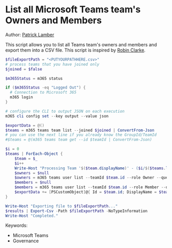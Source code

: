 # List all Microsoft Teams team's Owners and Members

Author: [Patrick Lamber](https://www.nubo.eu/List-All-Microsoft-Teams-Owners-And-Members/)

This script allows you to list all Teams team's owners and members and export them into a CSV file. This script is inspired by [Robin Clarke](https://dailysysadmin.com/KB/Article/3607/microsoft-teams-powershell-commands-to-list-all-members-and-owners/).

```powershell tab="PowerShell Core"
$fileExportPath = "<PUTYOURPATHHERE.csv>"
# process teams that you have joined only
$joined = $false

$m365Status = m365 status

if ($m365Status -eq "Logged Out") {
  # Connection to Microsoft 365
  m365 login
}

# configure the CLI to output JSON on each execution
m365 cli config set --key output --value json

$exportData = @()
$teams = m365 teams team list --joined $joined | ConvertFrom-Json
# you can use the next line if you already know the GroupId/TeamId
#$teams = @(m365 teams team get --id $teamId | ConvertFrom-Json)

$i = 0
$teams | ForEach-Object {
    $team = $_
    $i++
    Write-Host "Processing Team '$($team.displayName)' - ($i/$($teams.length))"
    $owners = $null
    $owners = m365 teams user list --teamId $team.id --role Owner --query "[].userPrincipalName" | ConvertFrom-Json
    $members = $null
    $members = m365 teams user list --teamId $team.id --role Member --query "[].userPrincipalName" | ConvertFrom-Json
    $exportData += [PSCustomObject]@{ Id = $team.id; DisplayName = $team.displayName; Owners = $owners -join ', '; Members = $members -join ', '}
}

Write-Host "Exporting file to $fileExportPath..."
$results | Export-Csv -Path $fileExportPath -NoTypeInformation
Write-Host "Completed."
```

Keywords:

- Microsoft Teams
- Governance
